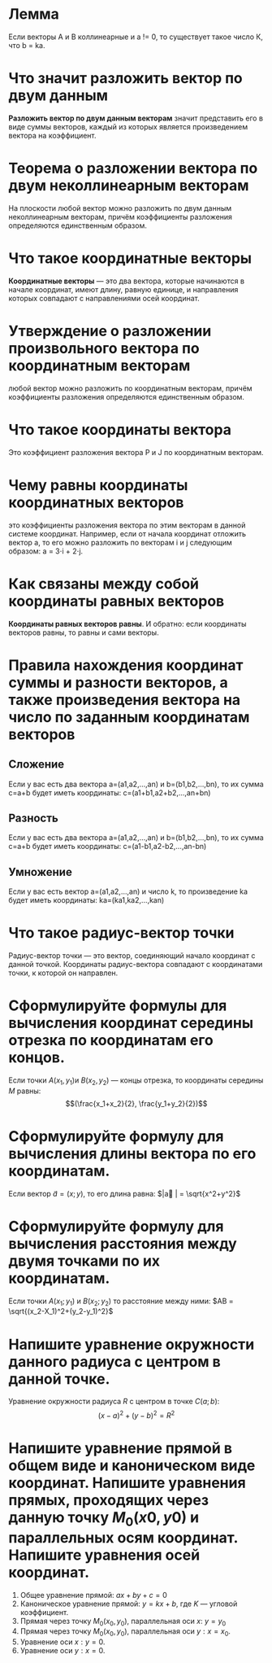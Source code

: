 # Лемма

Если векторы A и В коллинеарные и a != 0, то существует такое число К, что b = ka.
# Что значит разложить вектор по двум данным

**Разложить вектор по двум данным векторам** значит представить его в виде суммы векторов, каждый из которых является произведением вектора на коэффициент.
# Теорема о разложении вектора по двум неколлинеарным векторам

На плоскости любой вектор можно разложить по двум данным неколлинеарным векторам, причём коэффициенты разложения определяются единственным образом.
# Что такое координатные векторы

**Координатные векторы** — это два вектора, которые начинаются в начале координат, имеют длину, равную единице, и направления которых совпадают с направлениями осей координат.

# Утверждение о разложении произвольного вектора по координатным векторам

любой вектор можно разложить по координатным векторам, причём коэффициенты разложения определяются единственным образом.

# Что такое координаты вектора

Это коэффициент разложения вектора P и J по координатным векторам.

# Чему равны координаты координатных векторов

это коэффициенты разложения вектора по этим векторам в данной системе координат. Например, если от начала координат отложить вектор a, то его можно разложить по векторам i и j следующим образом: a = 3⋅i + 2⋅j.

# Как связаны между собой координаты равных векторов

**Координаты равных векторов равны**. И обратно: если координаты векторов равны, то равны и сами векторы.

# Правила нахождения координат суммы и разности векторов, а также произведения вектора на число по заданным координатам векторов

## Сложение

Если у вас есть два вектора a=(a1,a2,…,an) и b=(b1,b2,…,bn), то их сумма c=a+b будет иметь координаты: c=(a1+b1,a2+b2,…,an+bn)

## Разность

Если у вас есть два вектора a=(a1,a2,…,an​) и b=(b1​,b2​,…,bn​), то их сумма c=a+b будет иметь координаты: c=(a1-b1,a2-b2,…,an-bn)

## Умножение

Если у вас есть вектор a=(a1,a2,…,an) и число k, то произведение ka будет иметь координаты: ka=(ka1,ka2,…,kan)

# Что такое радиус-вектор точки

Радиус-вектор точки — это вектор, соединяющий начало координат с данной точкой. Координаты радиус-вектора совпадают с координатами точки, к которой он направлен.

# Сформулируйте формулы для вычисления координат середины отрезка по координатам его концов.

Если точки $A(x_1,y_1)$и $B(x_2, y_2)$ — концы отрезка, то координаты середины $M$ равны: $$(\frac{x_1+x_2}{2}, \frac{y_1+y_2}{2})$$

# Сформулируйте формулу для вычисления длины вектора по его координатам.

Если вектор $a⃗ =(x;y)$, то его длина равна: $|a⃗ | = \sqrt{x^2+y^2}$

# Сформулируйте формулу для вычисления расстояния между двумя точками по их координатам.

Если точки $A(x_1;y_1)$ и $B(x_2;y_2)$ то расстояние между ними: $AB = \sqrt{(x_2-X_1)^2+(y_2-y_1)^2}$ 

# Напишите уравнение окружности данного радиуса с центром в данной точке.

Уравнение окружности радиуса $R$ с центром в точке $C(a;b)$: $$(x-a)^2+(y-b)^2=R^2$$
# Напишите уравнение прямой в общем виде и каноническом виде координат. Напишите уравнения прямых, проходящих через данную точку $M_0(x0,y0)$ и параллельных осям координат. Напишите уравнения осей координат.

1. Общее уравнение прямой: $ax+by+c=0$ 
2. Каноническое уравнение прямой: $y=kx+b$, где $K$ — угловой коэффициент.
3. Прямая через точку $M_0(x_0,y_0)$, параллельная оси $x$: $y=y_0$
4. Прямая через точку $M_0(x_0, y_0)$, параллельная оси $y: x = x_0$​.
5. Уравнение оси $x: y=0$.
6. Уравнение оси $y: x=0$.